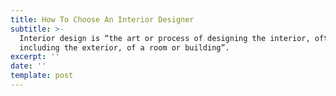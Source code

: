 ```yaml
---
title: How To Choose An Interior Designer
subtitle: >-
  Interior design is “the art or process of designing the interior, often
  including the exterior, of a room or building”.
excerpt: ''
date: ''
template: post
---
```

